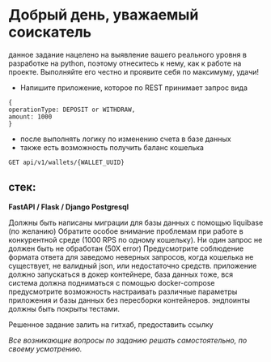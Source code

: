 # **Добрый день, уважаемый соискатель**

данное задание нацелено на выявление вашего реального уровня в разработке на python, поэтому отнеситесь к нему, как к работе на проекте. Выполняйте его честно и проявите себя по максимуму, удачи! 

* Напишите приложение, которое по REST принимает запрос вида

```POST api/v1/wallets/<WALLET_UUID>/operation
{
operationType: DEPOSIT or WITHDRAW,
amount: 1000
}
```

* после выполнять логику по изменению счета в базе данных
* также есть возможность получить баланс кошелька
```
GET api/v1/wallets/{WALLET_UUID}
```

## стек:

**FastAPI / Flask / Django
Postgresql**

Должны быть написаны миграции для базы данных с помощью liquibase (по желанию)
Обратите особое внимание проблемам при работе в конкурентной среде (1000 RPS по одному кошельку).
Ни один запрос не должен быть не обработан (50Х error)
Предусмотрите соблюдение формата ответа для заведомо неверных запросов, когда кошелька не существует, не валидный json, или недостаточно средств.
приложение должно запускаться в докер контейнере, база данных тоже, вся система должна подниматься с помощью docker-compose
предусмотрите возможность настраивать различные параметры приложения и базы данных без пересборки контейнеров.
эндпоинты должны быть покрыты тестами.

Решенное задание залить на гитхаб, предоставить ссылку

_Все возникающие вопросы по заданию решать самостоятельно, по своему усмотрению._
